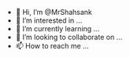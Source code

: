 - 👋 Hi, I’m @MrShahsank
- 👀 I’m interested in ...
- 🌱 I’m currently learning ...
- 💞️ I’m looking to collaborate on ...
- 📫 How to reach me ...

<!---
MrShahsank/MrShahsank is a ✨ special ✨ repository because its `README.md` (this file) appears on your GitHub profile.
You can click the Preview link to take a look at your changes.
--->
